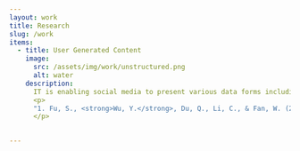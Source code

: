 ```yaml
---
layout: work
title: Research
slug: /work
items:
  - title: User Generated Content
    image:
      src: /assets/img/work/unstructured.png
      alt: water
    description:
      IT is enabling social media to present various data forms including text, images and videos, all of which influence user’s experiences and content creator’s performances. I am interested in depicting and explaining these influences. With the boom of AIGC, in the future I am more interested in how AIGC has changed the way we produce and consume content in digital platforms.
      <p>
      "1. Fu, S., <strong>Wu, Y.</strong>, Du, Q., Li, C., & Fan, W. (2024). The secret of voice: How acoustic characteristics affect video creators' performance on Bilibili. <i class='italic-text'>Decision Support Systems</i>, 179, 114167."
      </p>
    

---
```

<br />
<br />
